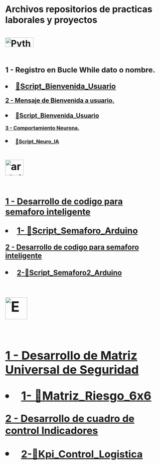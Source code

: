 # Archivos repositorios de practicas laborales y proyectos <br>

<h1 align="left">
<div><img height="30" width="90" alt="Python" src="https://img.shields.io/badge/Python%20-%2314354C.svg?logo=python&logoColor=white"></div><br>
  <small><p> 1 - Registro en Bucle While dato o nombre.<li><a href="https://github.com/user-attachments/files/18756473/Funcion_registro_Nombre.txt" target="_blank"> 🎯Script_Bienvenida_Usuario
  <small><p> 2 - Mensaje de Bienvenida a usuario.<li><a href="https://github.com/user-attachments/files/18757492/Mensaje_bienvenida.txt" target="_blank"> 🎯Script_Bienvenida_Usuario
  <small><p> 3 - Comportamiento Neurona.<li><a href="https://github.com/user-attachments/files/18757514/Neurona.-.IA.txt" target="_blank"> 🎯Script_Neuro_IA

<h1 align="left">
<div><img height="50" width="58" alt="arduino logo" src="https://cdn.jsdelivr.net/gh/devicons/devicon/icons/arduino/arduino-original.svg"></div><br>
  <small><p> 1 - Desarrollo de codigo para semaforo inteligente <li><a href="https://github.com/user-attachments/files/18760505/Semaforo_Con_Ultrasonido.txt" target="_blank"> 1- 🎯Script_Semaforo_Arduino
  <small><p> 2 - Desarrollo de codigo para semaforo inteligente <li><a href="https://github.com/user-attachments/files/18760585/SemaForo_21_08_23_V2_Final.txt" target="_blank"> 2-🎯Script_Semaforo2_Arduino
    
<h1 align="left">
<div><img height="70" width="70" alt="Excel" src="https://github.com/user-attachments/assets/961137c2-f4f4-4e08-9a27-ea5b701b28fa"></div><br>
  <small><p> 1 - Desarrollo de Matriz Universal de Seguridad <li><a href="https://github.com/user-attachments/files/18761031/Riesgo_Matriz_6x6.xlsx" target="_blank"> 1- 🎯Matriz_Riesgo_6x6
  <small><p> 2 - Desarrollo de cuadro de control Indicadores <li><a href="https://github.com/user-attachments/files/18761036/KPI.Logistica.Almacen.2018.xlsx" target="_blank"> 2-🎯Kpi_Control_Logistica
<p></p>
<h1>
</h1>
